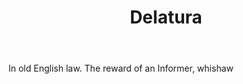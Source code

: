 ---
title: Delatura
letter: D
permalink: "/definitions/bld-delatura.html"
body: In old English law. The reward of an Informer, whishaw
published_at: '2018-07-07'
source: Black's Law Dictionary 2nd Ed (1910)
layout: post
---